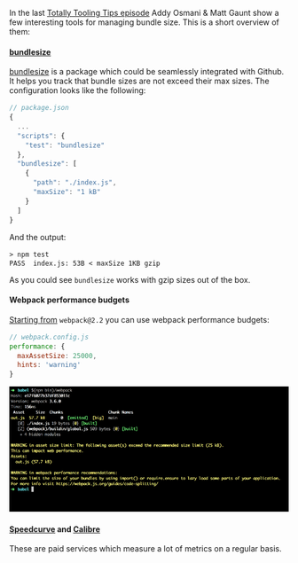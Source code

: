 In the last [Totally Tooling Tips episode][1] Addy Osmani & Matt Gaunt show a few interesting tools for managing bundle size. This is a short overview of them:

#### [bundlesize][2]

[bundlesize][2] is a package which could be seamlessly integrated with Github. It helps you track that bundle sizes are not exceed their max sizes. The configuration looks like the following:

```js
// package.json
{
  ...
  "scripts": {
    "test": "bundlesize"
  },
  "bundlesize": [
    {
      "path": "./index.js",
      "maxSize": "1 kB"
    }
  ]
}
```

And the output:

```
> npm test
PASS  index.js: 53B < maxSize 1KB gzip
```

As you could see `bundlesize` works with gzip sizes out of the box.

#### Webpack performance budgets

[Starting from][3] `webpack@2.2` you can use webpack performance budgets:

```js
// webpack.config.js
performance: {
  maxAssetSize: 25000,
  hints: 'warning'
}
```

![webpack performance budgets](./webpack.png)

#### [Speedcurve][4] and [Calibre][5]

These are paid services which measure a lot of metrics on a regular basis.

[1]: https://youtu.be/Da6VxdGU2Ig
[2]: https://github.com/siddharthkp/bundlesize
[3]: https://medium.com/webpack/webpack-performance-budgets-13d4880fbf6d
[4]: https://speedcurve.com/
[5]: https://calibreapp.com/
